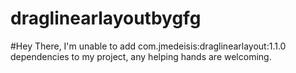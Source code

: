 # draglinearlayoutbygfg

#Hey There, I'm unable to add com.jmedeisis:draglinearlayout:1.1.0 dependencies to my project, any helping hands are welcoming.
